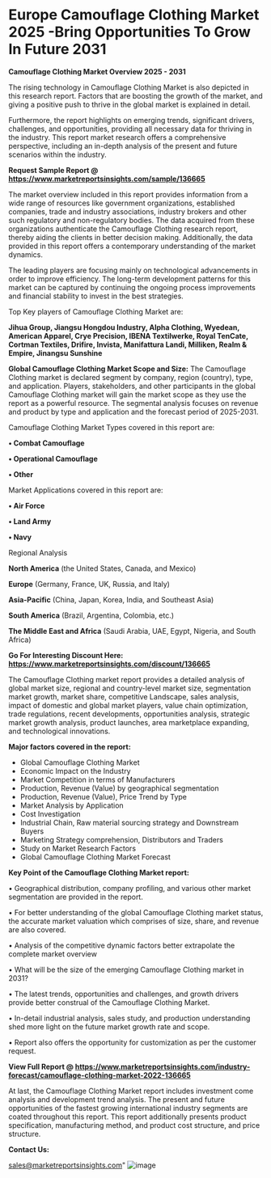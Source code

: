# Europe Camouflage Clothing Market 2025 -Bring Opportunities To Grow In Future 2031

<Strong> Camouflage Clothing Market Overview 2025 - 2031</strong>

The rising technology in Camouflage Clothing Market is also depicted in this research report. Factors that are boosting the growth of the market, and giving a positive push to thrive in the global market is explained in detail.

Furthermore, the report highlights on emerging trends, significant drivers, challenges, and opportunities, providing all necessary data for thriving in the industry. This report market research offers a comprehensive perspective, including an in-depth analysis of the present and future scenarios within the industry.

<strong>Request Sample Report @ <a href=https://www.marketreportsinsights.com/sample/136665>https://www.marketreportsinsights.com/sample/136665</a></strong>

The market overview included in this report provides information from a wide range of resources like government organizations, established companies, trade and industry associations, industry brokers and other such regulatory and non-regulatory bodies. The data acquired from these organizations authenticate the Camouflage Clothing research report, thereby aiding the clients in better decision making. Additionally, the data provided in this report offers a contemporary understanding of the market dynamics.

The leading players are focusing mainly on technological advancements in order to improve efficiency. The long-term development patterns for this market can be captured by continuing the ongoing process improvements and financial stability to invest in the best strategies.

Top Key players of Camouflage Clothing Market are:

<strong>Jihua Group, Jiangsu Hongdou Industry, Alpha Clothing, Wyedean, American Apparel, Crye Precision, IBENA Textilwerke, Royal TenCate, Cortman Textiles, Drifire, Invista, Manifattura Landi, Milliken, Realm & Empire, Jinangsu Sunshine</strong>

<strong><b>Global Camouflage Clothing Market Scope and Size:</b></strong>
The Camouflage Clothing market is declared segment by company, region (country), type, and application. Players, stakeholders, and other participants in the global Camouflage Clothing market will gain the market scope as they use the report as a powerful resource. The segmental analysis focuses on revenue and product by type and application and the forecast period of 2025-2031.

Camouflage Clothing Market Types covered in this report are:

<strong>• Combat Camouflage

• Operational Camouflage

• Other</strong>

Market Applications covered in this report are:

<strong>• Air Force

• Land Army

• Navy</strong> 

Regional Analysis

<strong>North America</strong> (the United States, Canada, and Mexico)

<strong>Europe</strong> (Germany, France, UK, Russia, and Italy)

<strong>Asia-Pacific</strong> (China, Japan, Korea, India, and Southeast Asia)

<strong>South America</strong> (Brazil, Argentina, Colombia, etc.)

<strong>The Middle East and Africa</strong> (Saudi Arabia, UAE, Egypt, Nigeria, and South Africa)

<strong>Go For Interesting Discount Here: <a href=https://www.marketreportsinsights.com/discount/136665>https://www.marketreportsinsights.com/discount/136665</a></strong>

The Camouflage Clothing market report provides a detailed analysis of global market size, regional and country-level market size, segmentation market growth, market share, competitive Landscape, sales analysis, impact of domestic and global market players, value chain optimization, trade regulations, recent developments, opportunities analysis, strategic market growth analysis, product launches, area marketplace expanding, and technological innovations.

<strong><b>Major factors covered in the report:</b></strong>
<ul>
  <li>Global Camouflage Clothing Market </li>
  <li>Economic Impact on the Industry</li>
  <li>Market Competition in terms of Manufacturers</li>
  <li>Production, Revenue (Value) by geographical segmentation</li>
  <li>Production, Revenue (Value), Price Trend by Type</li>
  <li>Market Analysis by Application</li>
  <li>Cost Investigation</li>
  <li>Industrial Chain, Raw material sourcing strategy and Downstream Buyers</li>
  <li>Marketing Strategy comprehension, Distributors and Traders</li>
  <li>Study on Market Research Factors</li>
  <li>Global Camouflage Clothing Market Forecast</li>
</ul>

<strong><b>Key Point of the Camouflage Clothing Market report:</b></strong>

• Geographical distribution, company profiling, and various other market segmentation are provided in the report.

• For better understanding of the global Camouflage Clothing market status, the accurate market valuation which comprises of size, share, and revenue are also covered.

• Analysis of the competitive dynamic factors better extrapolate the complete market overview

• What will be the size of the emerging Camouflage Clothing market in 2031?

• The latest trends, opportunities and challenges, and growth drivers provide better construal of the Camouflage Clothing Market.

• In-detail industrial analysis, sales study, and production understanding shed more light on the future market growth rate and scope.

• Report also offers the opportunity for customization as per the customer request.

<strong><b>View Full Report @ <a href=https://www.marketreportsinsights.com/industry-forecast/camouflage-clothing-market-2022-136665>https://www.marketreportsinsights.com/industry-forecast/camouflage-clothing-market-2022-136665</a></b></strong>


At last, the Camouflage Clothing Market report includes investment come analysis and development trend analysis. The present and future opportunities of the fastest growing international industry segments are coated throughout this report. This report additionally presents product specification, manufacturing method, and product cost structure, and price structure.

<strong>Contact Us:</strong>

sales@marketreportsinsights.com"
![image](https://github.com/user-attachments/assets/fde4c039-f475-416d-a93b-bf379ce9e51d)
